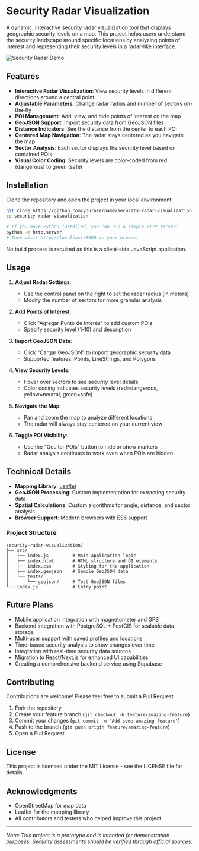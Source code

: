 # Security Radar Visualization

A dynamic, interactive security radar visualization tool that displays geographic security levels on a map. This project helps users understand the security landscape around specific locations by analyzing points of interest and representing their security levels in a radar-like interface.

![Security Radar Demo](https://i.ibb.co/mGQtWxm/security-radar-demo.png)

## Features

- **Interactive Radar Visualization**: View security levels in different directions around a central point
- **Adjustable Parameters**: Change radar radius and number of sectors on-the-fly
- **POI Management**: Add, view, and hide points of interest on the map
- **GeoJSON Support**: Import security data from GeoJSON files
- **Distance Indicators**: See the distance from the center to each POI
- **Centered Map Navigation**: The radar stays centered as you navigate the map
- **Sector Analysis**: Each sector displays the security level based on contained POIs
- **Visual Color Coding**: Security levels are color-coded from red (dangerous) to green (safe)

## Installation

Clone the repository and open the project in your local environment:

```bash
git clone https://github.com/yourusername/security-radar-visualization.git
cd security-radar-visualization

# If you have Python installed, you can run a simple HTTP server:
python -m http.server
# Then visit http://localhost:8000 in your browser
```

No build process is required as this is a client-side JavaScript application.

## Usage

1. **Adjust Radar Settings**:
   - Use the control panel on the right to set the radar radius (in meters)
   - Modify the number of sectors for more granular analysis

2. **Add Points of Interest**:
   - Click "Agregar Punto de Interés" to add custom POIs
   - Specify security level (1-10) and description

3. **Import GeoJSON Data**:
   - Click "Cargar GeoJSON" to import geographic security data
   - Supported features: Points, LineStrings, and Polygons

4. **View Security Levels**:
   - Hover over sectors to see security level details
   - Color coding indicates security levels (red=dangerous, yellow=neutral, green=safe)

5. **Navigate the Map**:
   - Pan and zoom the map to analyze different locations
   - The radar will always stay centered on your current view

6. **Toggle POI Visibility**:
   - Use the "Ocultar POIs" button to hide or show markers
   - Radar analysis continues to work even when POIs are hidden

## Technical Details

- **Mapping Library**: [Leaflet](https://leafletjs.com/)
- **GeoJSON Processing**: Custom implementation for extracting security data
- **Spatial Calculations**: Custom algorithms for angle, distance, and sector analysis
- **Browser Support**: Modern browsers with ES6 support

### Project Structure

```
security-radar-visualization/
├── src/
│   ├── index.js         # Main application logic
│   ├── index.html       # HTML structure and UI elements
│   ├── index.css        # Styling for the application
│   ├── index.geojson    # Sample GeoJSON data
│   └── tests/
│       └── geojson/     # Test GeoJSON files
└── index.js             # Entry point
```

## Future Plans

- Mobile application integration with magnetometer and GPS
- Backend integration with PostgreSQL + PostGIS for scalable data storage
- Multi-user support with saved profiles and locations
- Time-based security analysis to show changes over time
- Integration with real-time security data sources
- Migration to React/Next.js for enhanced UI capabilities
- Creating a comprehensive backend service using Supabase

## Contributing

Contributions are welcome! Please feel free to submit a Pull Request.

1. Fork the repository
2. Create your feature branch (`git checkout -b feature/amazing-feature`)
3. Commit your changes (`git commit -m 'Add some amazing feature'`)
4. Push to the branch (`git push origin feature/amazing-feature`)
5. Open a Pull Request

## License

This project is licensed under the MIT License - see the LICENSE file for details.

## Acknowledgments

- OpenStreetMap for map data
- Leaflet for the mapping library
- All contributors and testers who helped improve this project

---

*Note: This project is a prototype and is intended for demonstration purposes. Security assessments should be verified through official sources.*
